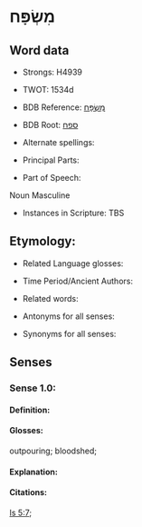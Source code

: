 # מִשְׂפָּח

<!-- Status: S2="NeedsEdits" -->
<!-- Lexica used for edits:   -->

## Word data

* Strongs: H4939

* TWOT: 1534d

* BDB Reference: [מִשְׂפָּח](rc://en/bdb/dict/o.cf.ad)

* BDB Root: [ספח](rc://en/bdb/dict/o.cf.aa)

* Alternate spellings:

* Principal Parts:

* Part of Speech:

Noun Masculine 

* Instances in Scripture: TBS

## Etymology:

* Related Language glosses:

* Time Period/Ancient Authors:

* Related words:

* Antonyms for all senses:

* Synonyms for all senses:

## Senses

### Sense 1.0:

#### Definition:

#### Glosses:

outpouring; bloodshed; 

#### Explanation:

#### Citations:

[Is 5:7](rc://he/uhb/book/isa/5/7); 


